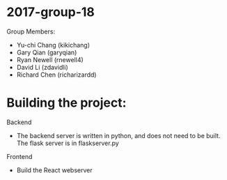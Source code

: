 # 2017-group-18

Group Members:

* Yu-chi Chang (kikichang)
* Gary Qian (garyqian)
* Ryan Newell (rnewell4)
* David Li (zdavidli)
* Richard Chen (richarizardd)


# Building the project:

Backend

* The backend server is written in python, and does not need to be built. The flask server is in flaskserver.py


Frontend

* Build the React webserver